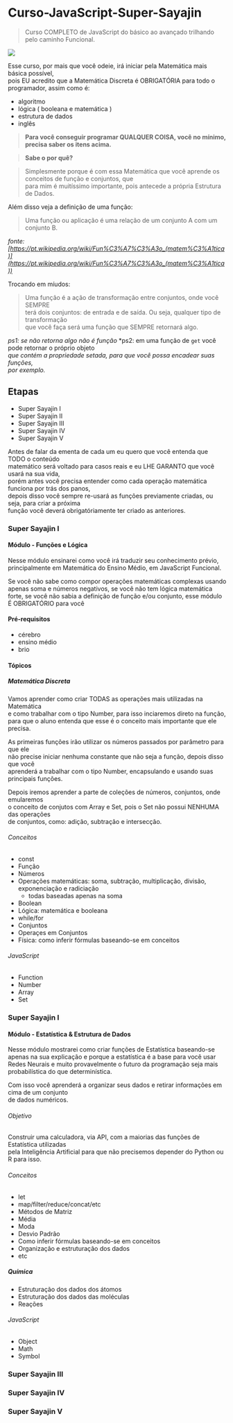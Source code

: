 # Curso-JavaScript-Super-Sayajin

> Curso COMPLETO de JavaScript do básico ao avançado trilhando pelo caminho Funcional.

![](http://i.imgur.com/sqemrMI.jpg)

Esse curso, por mais que você odeie, irá iniciar pela Matemática mais básica possível,<br>
pois EU acredito que a Matemática Discreta é OBRIGATÓRIA para todo o programador, assim como é:<br>

- algoritmo
- lógica ( booleana e matemática )
- estrutura de dados
- inglês

> **Para você conseguir programar QUALQUER COISA, você no mínimo, precisa saber os itens acima.**

> **Sabe o por quê?**

> Simplesmente porque é com essa Matemática que você aprende os conceitos de função e conjuntos, que <br>
para mim é muitíssimo importante, pois antecede a própria Estrutura de Dados.

Além disso veja a definição de uma função:

> Uma função ou aplicação é uma relação de um conjunto A com um conjunto B.

*fonte: [https://pt.wikipedia.org/wiki/Fun%C3%A7%C3%A3o_(matem%C3%A1tica)](https://pt.wikipedia.org/wiki/Fun%C3%A7%C3%A3o_(matem%C3%A1tica))*

Trocando em míudos:

> Uma função é a ação de transformação entre conjuntos, onde você SEMPRE<br> 
terá dois conjuntos: de entrada e de saída. Ou seja, qualquer tipo de transformação<br>
que você faça será uma função que SEMPRE retornará algo.


*ps1: se não retorna algo não é função*
*ps2: em uma função de `get` você pode retornar o próprio objeto<br>
*que contém a propriedade *setada*, para que você possa encadear suas funções,* <br>
*por exemplo.*

## Etapas

- Super Sayajin I
- Super Sayajin II
- Super Sayajin III
- Super Sayajin IV
- Super Sayajin V

Antes de falar da ementa de cada um eu quero que você entenda que TODO o conteúdo<br> 
matemático será voltado para casos reais e eu LHE GARANTO que você usará na sua vida, <br>
porém antes você precisa entender como cada operação matemática funciona por trás dos panos, <br>
depois disso você sempre re-usará as funções previamente criadas, ou seja, para criar a próxima<br>
função você deverá obrigatóriamente ter criado as anteriores.


### Super Sayajin I 

#### Módulo - Funções e Lógica

Nesse módulo ensinarei como você irá traduzir seu conhecimento prévio, <br>
principalmente em Matemática do Ensino Médio, em JavaScript Funcional.

Se você não sabe como compor operações matemáticas complexas usando apenas soma e números negativos, 
se você não tem lógica matemática forte,
se você não sabia a definição de função e/ou conjunto, esse módulo É OBRIGATÓRIO para você

#### Pré-requisitos

- cérebro
- ensino médio
- brio

#### Tópicos

##### Matemática Discreta

Vamos aprender como criar TODAS as operações mais utilizadas na Matemática<br> 
e como trabalhar com o tipo Number, para isso inciaremos direto na função, <br>
para que o aluno entenda que esse é o conceito mais importante que ele precisa.

As primeiras funções irão utilizar os números passados por parâmetro para que ele<br>
não precise iniciar nenhuma constante que não seja a função, depois disso que você<br>
aprenderá a trabalhar com o tipo Number, encapsulando e usando suas principais funções.

Depois iremos aprender a parte de coleções de números, conjuntos, onde emularemos<br>
o conceito de conjutos com Array e Set, pois o Set não possui NENHUMA das operações<br>
de conjuntos, como: adição, subtração e intersecção.

###### Conceitos

- const
- Função
- Números
- Operações matemáticas: soma, subtração, multiplicação, divisão, exponenciação e radiciação
  - todas baseadas apenas na soma
- Boolean
- Lógica: matemática e booleana
- while/for
- Conjuntos
- Operaçes em Conjuntos
- Física: como inferir fórmulas baseando-se em conceitos

###### JavaScript

- Function
- Number
- Array
- Set


### Super Sayajin I 

#### Módulo - Estatística & Estrutura de Dados

Nesse módulo mostrarei como criar funções de Estatística baseando-se apenas
na sua explicação e porque a estatística é a base para você usar Redes Neurais
e muito provavelmente o futuro da programação seja mais probabilística do que determinística.

Com isso você aprenderá a organizar seus dados e retirar informações em cima de um conjunto<br>
de dados numéricos.

###### Objetivo

Construir uma calculadora, via API, com a maiorias das funções de Estatística utilizadas<br>
pela Inteligência Artificial para que não precisemos depender do Python ou R para isso.

###### Conceitos

- let
- map/filter/reduce/concat/etc
- Métodos de Matriz
- Média
- Moda
- Desvio Padrão
- Como inferir fórmulas baseando-se em conceitos
- Organização e estruturação dos dados
- etc

##### Química

- Estruturação dos dados dos átomos
- Estruturação dos dados das moléculas
- Reações

###### JavaScript

- Object
- Math
- Symbol

### Super Sayajin III

### Super Sayajin IV

### Super Sayajin V
